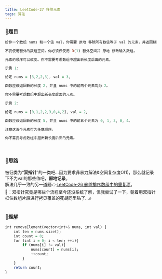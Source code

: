 ```yaml
---
title: LeetCode-27 移除元素
tags: 算法
---
```


### **📝题目**
```haskell
给你一个数组 nums 和一个值 val，你需要 原地 移除所有数值等于 val 的元素，并返回移除后数组的新长度。

不要使用额外的数组空间，你必须仅使用 O(1) 额外空间并 原地 修改输入数组。

元素的顺序可以改变。你不需要考虑数组中超出新长度后面的元素。

示例 1:

给定 nums = [3,2,2,3], val = 3,

函数应该返回新的长度 2, 并且 nums 中的前两个元素均为 2。

你不需要考虑数组中超出新长度后面的元素。

示例 2:

给定 nums = [0,1,2,2,3,0,4,2], val = 2,

函数应该返回新的长度 5, 并且 nums 中的前五个元素为 0, 1, 3, 0, 4。

注意这五个元素可为任意顺序。

你不需要考虑数组中超出新长度后面的元素。
```
<br/>

### **📝思路**
被归类为“**双指针**”的一类吧...因为要求非暴力解法&空间复杂度O(1)，那么就记录下不为val的那些值吧，**原地记录**。<br/>
解法几乎一致的另一道题👉[LeetCode-26 删除排序数组中的重复项](https://leetcode-cn.com/problems/remove-duplicates-from-sorted-array/)。<br/>
🐣：双指针究竟是哪些个流程至今还没系统了解，但我尝试了一下，朝着用双指针框住数组片段进行拷贝覆盖的死胡同里钻了...✊
<br/><br/>

### **📝题解**
```haskell
int removeElement(vector<int>& nums, int val) {
    int len = nums.size();
    int count = 0;
    for (int i = 0; i < len; ++i){
        if (nums[i] != val){
            nums[count] = nums[i];
            ++count;
        }
    }
    return count;
}
```
